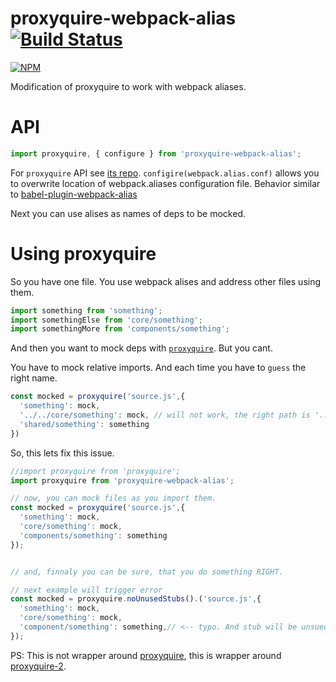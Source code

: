 # proxyquire-webpack-alias [![Build Status](https://secure.travis-ci.org/thekashey/proxyquire-webpack-alias.svg)](http://travis-ci.org/thekashey/proxyquire-webpack-alias)

[![NPM](https://nodei.co/npm/proxyquire-webpack-alias.png?downloads=true&stars=true)](https://nodei.co/npm/proxyquire-webpack-alias/)

Modification of proxyquire to work with webpack aliases.

# API

```js
import proxyquire, { configure } from 'proxyquire-webpack-alias';
```
For `proxyquire` API see [its repo](https://github.com/theKashey/proxyquire).
`configire(webpack.alias.conf)` allows you to overwrite location of webpack.aliases configuration file.
Behavior similar to [babel-plugin-webpack-alias](https://github.com/trayio/babel-plugin-webpack-alias/)

Next you can use alises as names of deps to be mocked.
 
 
# Using proxyquire

So you have one file. You use webpack alises and address other files using them.
```js
import something from 'something';
import somethingElse from 'core/something';
import somethingMore from 'components/something';
```

And then you want to mock deps with [`proxyquire`](https://github.com/thlorenz/proxyquire).
But you cant.

You have to mock relative imports. And each time you have to `guess` the right name. 
```js
const mocked = proxyquire('source.js',{
  'something': mock,
  '../../core/something': mock, // will not work, the right path is '../../../core....'
  'shared/something': something
})
```

So, this lets fix this issue.
 
```js
//import proxyquire from 'proxyquire';
import proxyquire from 'proxyquire-webpack-alias'; 

// now, you can mock files as you import them.
const mocked = proxyquire('source.js',{
  'something': mock,
  'core/something': mock, 
  'components/something': something
});


// and, finnaly you can be sure, that you do something RIGHT.

// next example will trigger error
const mocked = proxyquire.noUnusedStubs().('source.js',{
  'something': mock,
  'core/something': mock, 
  'component/something': something,// <-- typo. And stub will be unsued.
});

``` 
PS: This is not wrapper around [proxyquire](https://github.com/thlorenz/proxyquire), this is wrapper around [proxyquire-2](https://github.com/theKashey/proxyquire).
